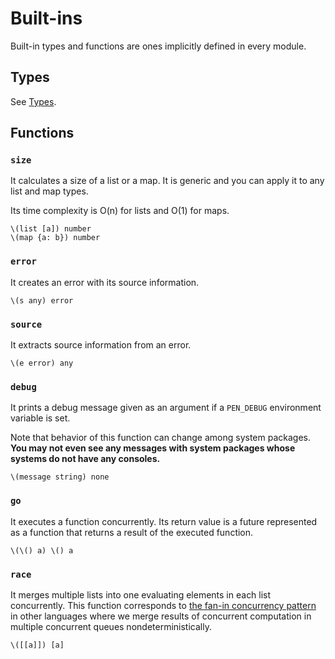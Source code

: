 # Built-ins

Built-in types and functions are ones implicitly defined in every module.

## Types

See [Types](types.md).

## Functions

### `size`

It calculates a size of a list or a map. It is generic and you can apply it to any list and map types.

Its time complexity is O(n) for lists and O(1) for maps.

```pen
\(list [a]) number
\(map {a: b}) number
```

### `error`

It creates an error with its source information.

```pen
\(s any) error
```

### `source`

It extracts source information from an error.

```pen
\(e error) any
```

### `debug`

It prints a debug message given as an argument if a `PEN_DEBUG` environment variable is set.

Note that behavior of this function can change among system packages. **You may not even see any messages with system packages whose systems do not have any consoles.**

```pen
\(message string) none
```

### `go`

It executes a function concurrently. Its return value is a future represented as a function that returns a result of the executed function.

```pen
\(\() a) \() a
```

### `race`

It merges multiple lists into one evaluating elements in each list concurrently. This function corresponds to [the fan-in concurrency pattern](https://go.dev/blog/pipelines#fan-out-fan-in) in other languages where we merge results of concurrent computation in multiple concurrent queues nondeterministically.

```pen
\([[a]]) [a]
```
